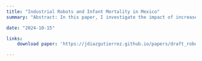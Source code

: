 ```yaml
---
title: "Industrial Robots and Infant Mortality in Mexico"
summary: "Abstract: In this paper, I investigate the impact of increased robotics in the United States on infant mortality rates in Mexico. Using a shift-share design that leverages variations in industrial robot usage and the employment composition of export-oriented maquiladoras, which predominantly employ women, I find that regions with higher exposure to U.S. automation experienced a greater rise in infant mortality rates. The analysis shows that women in manufacturing faced more significant job losses than men, leading to reduced household income and access to employer-provided healthcare. This economic strain forced many women into self-employment, reducing time for childcare. Additionally, I present evidence suggesting that automation may increase risky behaviors, such as drinking and smoking, among uninsured women of childbearing age. These findings highlight the complex relationship between technological advancements and public health outcomes, emphasizing the need for policymakers to consider the cross-border effects of automation on global health and employment."

date: "2024-10-15"

links:
    download paper: 'https://jdiazgutierrez.github.io/papers/draft_robots_mex.pdf'

---
```

